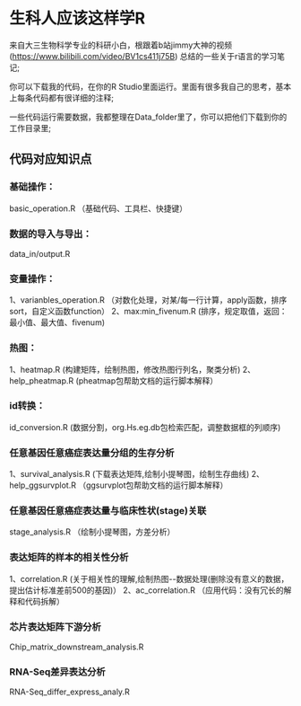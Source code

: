 # 生科人应该这样学R
来自大三生物科学专业的科研小白，根跟着b站jimmy大神的视频(https://www.bilibili.com/video/BV1cs411j75B)
总结的一些关于r语言的学习笔记;

你可以下载我的代码，在你的R Studio里面运行。里面有很多我自己的思考，基本上每条代码都有很详细的注释;

一些代码运行需要数据，我都整理在Data_folder里了，你可以把他们下载到你的工作目录里;

## 代码对应知识点
### 基础操作：
basic_operation.R
（基础代码、工具栏、快捷键）

### 数据的导入与导出：
data_in/output.R

### 变量操作：
1、varianbles_operation.R
（对数化处理，对某/每一行计算，apply函数，排序sort，自定义函数function）
2、max:min_fivenum.R
 (排序，规定取值，返回：最小值、最大值、fivenum)

### 热图：
1、heatmap.R
(构建矩阵，绘制热图，修改热图行列名，聚类分析)
2、help_pheatmap.R
(pheatmap包帮助文档的运行脚本解释）

### id转换：
id_conversion.R
(数据分割，org.Hs.eg.db包检索匹配，调整数据框的列顺序)

### 任意基因任意癌症表达量分组的生存分析
1、survival_analysis.R
(下载表达矩阵,绘制小提琴图，绘制生存曲线)
2、help_ggsurvplot.R
（ggsurvplot包帮助文档的运行脚本解释）

### 任意基因任意癌症表达量与临床性状(stage)关联
stage_analysis.R
（绘制小提琴图，方差分析）

### 表达矩阵的样本的相关性分析
1、correlation.R
(关于相关性的理解,绘制热图--数据处理(删除没有意义的数据，提出估计标准差前500的基因)）
2、ac_correlation.R
（应用代码：没有冗长的解释和代码拆解）

### 芯片表达矩阵下游分析
Chip_matrix_downstream_analysis.R

### RNA-Seq差异表达分析
RNA-Seq_differ_express_analy.R

